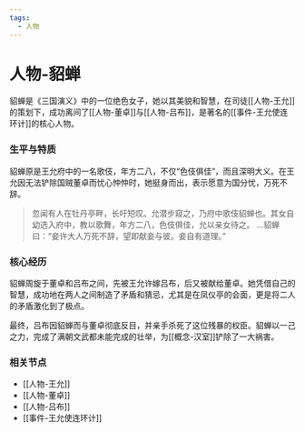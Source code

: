 ```yaml
---
tags:
  - 人物
---
```

# 人物-貂蝉

貂蝉是《三国演义》中的一位绝色女子，她以其美貌和智慧，在司徒[[人物-王允]]的策划下，成功离间了[[人物-董卓]]与[[人物-吕布]]，是著名的[[事件-王允使连环计]]的核心人物。

### 生平与特质

貂蝉原是王允府中的一名歌伎，年方二八，不仅“色伎俱佳”，而且深明大义。在王允因无法铲除国贼董卓而忧心忡忡时，她挺身而出，表示愿意为国分忧，万死不辞。

> 忽闻有人在牡丹亭畔，长吁短叹。允潜步窥之，乃府中歌伎貂蝉也。其女自幼选入府中，教以歌舞，年方二八，色伎俱佳，允以亲女待之。
> ...貂蝉曰：“妾许大人万死不辞，望即献妾与彼。妾自有道理。”

### 核心经历

貂蝉周旋于董卓和吕布之间，先被王允许嫁吕布，后又被献给董卓。她凭借自己的智慧，成功地在两人之间制造了矛盾和猜忌，尤其是在凤仪亭的会面，更是将二人的矛盾激化到了极点。

最终，吕布因貂蝉而与董卓彻底反目，并亲手杀死了这位残暴的权臣。貂蝉以一己之力，完成了满朝文武都未能完成的壮举，为[[概念-汉室]]铲除了一大祸害。

### 相关节点
- [[人物-王允]]
- [[人物-董卓]]
- [[人物-吕布]]
- [[事件-王允使连环计]]
